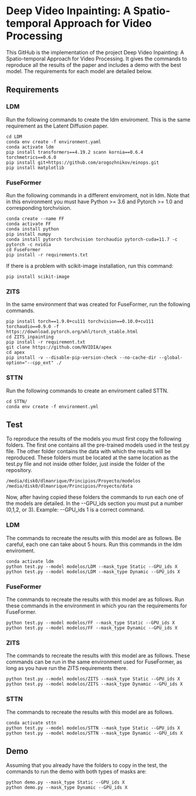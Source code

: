 # Deep Video Inpainting: A Spatio-temporal Approach for Video Processing
This GitHub is the implementation of the project Deep Video Inpainting: A Spatio-temporal Approach for Video Processing. It gives the commands to reproduce all the results of the paper and includes a demo with the best model. The requirements for each model are detailed below.

## Requirements 

### LDM
Run the following commands to create the ldm enviroment. This is the same requirement as the Latent Diffusion paper.
```
cd LDM 
conda env create -f environment.yaml
conda activate ldm
pip install transformers==4.19.2 scann kornia==0.6.4 torchmetrics==0.6.0
pip install git+https://github.com/arogozhnikov/einops.git
pip install matplotlib
```
### FuseFormer

Run the following commands in a different enviroment, not in ldm. Note that in this environment you must have Python >= 3.6 and Pytorch >= 1.0 and corresponding torchvision.
```
conda create --name FF
conda activate FF
conda install python
pip install numpy
conda install pytorch torchvision torchaudio pytorch-cuda=11.7 -c pytorch -c nvidia
cd FuseFormer
pip install -r requirements.txt
```
If there is a problem with scikit-image installation, run this command:

```
pip install scikit-image
```
### ZITS

In the same environment that was created for FuseFormer, run the following commands.
```
pip install torch==1.9.0+cu111 torchvision==0.10.0+cu111 torchaudio==0.9.0 -f https://download.pytorch.org/whl/torch_stable.html
cd ZITS_inpainting
pip install -r requirement.txt
git clone https://github.com/NVIDIA/apex
cd apex
pip install -v --disable-pip-version-check --no-cache-dir --global-option="--cpp_ext" ./
```

### STTN
Run the following commands to create an enviroment called STTN.

```
cd STTN/
conda env create -f environment.yml 
```

## Test
To reproduce the results of the models you must first copy the following folders. The first one contains all the pre-trained models used in the test.py file. The other folder contains the data with which the results will be reproduced. These folders must be located at the same location as the test.py file and not inside other folder, just inside the folder of the repository.

```
/media/disk0/dlmanrique/Principios/Proyecto/modelos
/media/disk0/dlmanrique/Principios/Proyecto/data
```
Now, after having copied these folders the commands to run each one of the models are detailed. In the --GPU_ids section you must put a number (0,1,2, or 3). Example: --GPU_ids 1 is a correct command.

### LDM

The commands to recreate the results with this model are as follows. Be careful, each one can take about 5 hours. Run this commands in the ldm enviroment.
```
conda activate ldm
python test.py --model modelos/LDM --mask_type Static --GPU_ids X
python test.py --model modelos/LDM --mask_type Dynamic --GPU_ids X
```

### FuseFormer

The commands to recreate the results with this model are as follows. Run these commands in the environment in which you ran the requirements for FuseFormer.
```
python test.py --model modelos/FF --mask_type Static --GPU_ids X
python test.py --model modelos/FF --mask_type Dynamic --GPU_ids X
```

### ZITS
The commands to recreate the results with this model are as follows. These commands can be run in the same environment used for FuseFormer, as long as you have run the ZITS requirements there. 
```
python test.py --model modelos/ZITS --mask_type Static --GPU_ids X
python test.py --model modelos/ZITS --mask_type Dynamic --GPU_ids X
```
### STTN
The commands to recreate the results with this model are as follows.  
```
conda activate sttn
python test.py --model modelos/STTN --mask_type Static --GPU_ids X
python test.py --model modelos/STTN --mask_type Dynamic --GPU_ids X
```

## Demo
Assuming that you already have the folders to copy in the test, the commands to run the demo with both types of masks are:
```
python demo.py --mask_type Static --GPU_ids X
python demo.py --mask_type Dynamic --GPU_ids X
```

